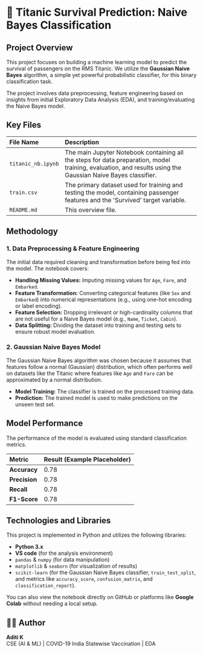 # 🚢 Titanic Survival Prediction: Naive Bayes Classification

## Project Overview

This project focuses on building a machine learning model to predict the survival of passengers on the RMS Titanic. We utilize the **Gaussian Naive Bayes** algorithm, a simple yet powerful probabilistic classifier, for this binary classification task.

The project involves data preprocessing, feature engineering based on insights from initial Exploratory Data Analysis (EDA), and training/evaluating the Naive Bayes model.

## Key Files

| File Name | Description |
| :--- | :--- |
| `titanic_nb.ipynb` | The main Jupyter Notebook containing all the steps for data preparation, model training, evaluation, and results using the Gaussian Naive Bayes classifier. |
| `train.csv` | The primary dataset used for training and testing the model, containing passenger features and the 'Survived' target variable. |
| `README.md` | This overview file. |

## Methodology

### 1. Data Preprocessing & Feature Engineering
The initial data required cleaning and transformation before being fed into the model. The notebook covers:

* **Handling Missing Values:** Imputing missing values for `Age`, `Fare`, and `Embarked`.
* **Feature Transformation:** Converting categorical features (like `Sex` and `Embarked`) into numerical representations (e.g., using one-hot encoding or label encoding).
* **Feature Selection:** Dropping irrelevant or high-cardinality columns that are not useful for a Naive Bayes model (e.g., `Name`, `Ticket`, `Cabin`).
* **Data Splitting:** Dividing the dataset into training and testing sets to ensure robust model evaluation.

### 2. Gaussian Naive Bayes Model
The Gaussian Naive Bayes algorithm was chosen because it assumes that features follow a normal (Gaussian) distribution, which often performs well on datasets like the Titanic where features like `Age` and `Fare` can be approximated by a normal distribution.

* **Model Training:** The classifier is trained on the processed training data.
* **Prediction:** The trained model is used to make predictions on the unseen test set.

## Model Performance

The performance of the model is evaluated using standard classification metrics.

| Metric | Result (Example Placeholder) |
| :--- | :--- |
| **Accuracy** | 0.78 |
| **Precision** | 0.78 |
| **Recall** | 0.78 |
| **F1-Score** | 0.78 |

## Technologies and Libraries

This project is implemented in Python and utilizes the following libraries:

* **Python 3.x**
* **VS code** (for the analysis environment)
* `pandas` & `numpy` (for data manipulation)
* `matplotlib` & `seaborn` (for visualization of results)
* `scikit-learn` (for the Gaussian Naive Bayes classifier, `train_test_split`, and metrics like `accuracy_score`, `confusion_matrix`, and `classification_report`).

You can also view the notebook directly on GitHub or platforms like **Google Colab** without needing a local setup.

## 👩‍💻 Author
**Aditi K**  
CSE (AI & ML) | COVID-19 India Statewise Vaccination | EDA 

